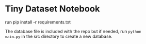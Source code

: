 # Tiny Dataset Notebook
run pip install -r requirements.txt 

The database file is included with the repo but if needed, run `python main.py` in the src directory to create a new database.
